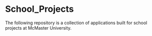 # School_Projects
The following repository is a collection of applications built for school projects at McMaster University.
